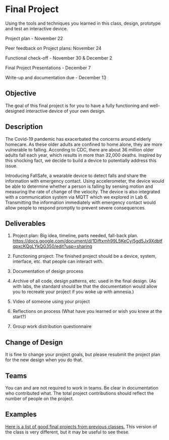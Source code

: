 # Final Project

Using the tools and techniques you learned in this class, design, prototype and test an interactive device.

Project plan - November 22

Peer feedback on Project plans: November 24

Functional check-off - November 30 & December 2

Final Project Presentations - December 7

Write-up and documentation due - December 13

## Objective

The goal of this final project is for you to have a fully functioning and well-designed interactive device of your own design.
 
## Description

The Covid-19 pandemic has exacerbated the concerns around elderly homecare. As these older adults are confined to home alone, they are more vulnerable to falling. According to CDC, there are about 36 million older adults fall each year, which results in more than 32,000 deaths. Inspired by this shocking fact, we decide to build a device to potentially address this issue.

Introducing FallSafe, a wearable device to detect falls and share the information with emergency contact. Using accelerometer, the device would be able to determine whether a person is falling by sensing motion and measuring the rate of change of the velocity. The device is also integrated with a communication system via MQTT which we explored in Lab 6. Transmitting the information immediately with emergency contact would allow people to respond promptly to prevent severe consequences.

## Deliverables

1. Project plan: Big idea, timeline, parts needed, fall-back plan.
https://docs.google.com/document/d/1Diftxmh99L5KeCyj5gd5Jx9XdbtfqpxcKQgLYkQG350/edit?usp=sharing

2. Functioning project: The finished project should be a device, system, interface, etc. that people can interact with.

3. Documentation of design process
4. Archive of all code, design patterns, etc. used in the final design. (As with labs, the standard should be that the documentation would allow you to recreate your project if you woke up with amnesia.)
5. Video of someone using your project
6. Reflections on process (What have you learned or wish you knew at the start?)

7. Group work distribution questionnaire

## Change of Design

It is fine to change your project goals, but please resubmit the project plan for the new design when you do that.


## Teams

You can and are not required to work in teams. Be clear in documentation who contributed what. The total project contributions should reflect the number of people on the project.

## Examples

[Here is a list of good final projects from previous classes.](https://github.com/FAR-Lab/Developing-and-Designing-Interactive-Devices/wiki/Previous-Final-Projects)
This version of the class is very different, but it may be useful to see these.
